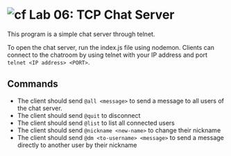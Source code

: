![cf](https://i.imgur.com/7v5ASc8.png) Lab 06: TCP Chat Server
======

This program is a simple chat server through telnet.

To open the chat server, run the index.js file using nodemon. Clients can connect to the chatroom by using telnet with your IP address and port `telnet <IP address> <PORT>`.

## Commands
* The client should send `@all <message>` to send a message to all users of the chat server.
* The client should send `@quit` to disconnect
* The client should send `@list` to list all connected users
* The client should send `@nickname <new-name>` to change their nickname
* The client should send `@dm <to-username> <message>` to send a message directly to another user by their nickname